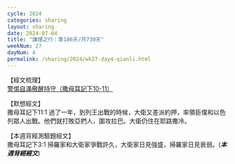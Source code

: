 ```yaml
---
cycle: 2024
categories: sharing
layout: sharing
date: 2024-07-04
title: "謙理之行：第186天/共730天"
weekNum: 27
dayNum: 4
permalink: /sharing/2024/wk27-day4-qianli.html
---
```


【經文梳理】  
<a href="https://youtu.be/Z1QiTE1h2T0" target="_blank">警惕自滿儆醒持守（撒母耳記下10-11）</a>

【默想經文】  
撒母耳記下11:1 過了一年，到列王出戰的時候，大衛又差派約押，率領臣僕和以色列眾人出戰。他們就打敗亞捫人，圍攻拉巴。大衛仍住在耶路撒冷。

【本週背經測驗題經文】  
撒母耳記下3:1 掃羅家和大衛家爭戰許久，大衛家日見強盛，掃羅家日見衰弱。(_**本週背經經文**_)
